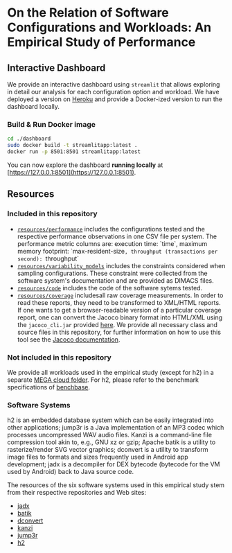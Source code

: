 # On the Relation of Software Configurations and Workloads: An Empirical Study of Performance

## Interactive Dashboard
We provide an interactive dashboard using `streamlit` that allows exploring in detail our analysis for each configuration option and workload. We have deployed a version on [Heroku](https://workload-performance.herokuapp.com) and provide a Docker-ized version to run the dashboard locally.

### Build & Run Docker image
```bash
cd ./dashboard
sudo docker build -t streamlitapp:latest .
docker run -p 8501:8501 streamlitapp:latest
```
You can now explore the dashboard **running locally** at [https://127.0.0.1:8501](https://127.0.0.1:8501).

## Resources

### Included in this repository
* [`resources/performance`](resources/performance`) includes the configurations tested and the respective performance observations in one CSV file per system. The performance metric columns are: execution time: `time`, maximum memory footprint: `max-resident-size`, throughput (transactions per second): `throughput` 
* [`resources/variability_models`](resources/variability_models`) includes the constraints considered when sampling configurations. These constraint were collected from the software system's documentation and are provided as DIMACS files.
* [`resources/code`](resources/code`) includes the code of the software sytems tested.
* [`resources/coverage`](resources/coverage) includesall raw coverage measurements. In order to read these reports, they need to be transformed to XML/HTML reports. If one wants to get a browser-readable version of a particular coverage report, one can convert the Jacoco binary format into HTML/XML using the `jacoco_cli.jar` provided [here](resources/coverage/jacoco_cli.jar). We provide all necessary class and source files in this repository, for further information on how to use this tool see the [Jacoco documentation](https://www.jacoco.org/jacoco/trunk/doc/cli.html).

### Not included in this repository
We provide all workloads used in the empirical study (except for h2) in a separate [MEGA cloud folder](https://mega.nz/folder/VUpClDiA#-pJj8fm8d_Td5udauW61aQ). For h2, please refer to the benchmark specifications of [benchbase](https://github.com/cmu-db/benchbase).

### Software Systems
h2 is an embedded database system which can be easily integrated into other applications; jump3r is a Java implementation of an MP3 codec which processes uncompressed WAV audio files. Kanzi is a command-line file compression tool akin to, e.g., GNU xz or gzip;  Apache batik is a utility to rasterize/render SVG vector graphics; dconvert is a utility to transform image files to formats and sizes frequently used in Android app development; jadx is a decompiler for DEX bytecode (bytecode for the VM used by Android) back to Java source code. 

The resources of the six software systems used in this empirical study stem from their respective repositories and Web sites:
* [jadx](https://github.com/skylot/jadx)
* [batik](https://xmlgraphics.apache.org/batik/tools/rasterizer.html)
* [dconvert](https://github.com/patrickfav/density-converter)
* [kanzi](https://github.com/flanglet/kanzi)
* [jump3r](https://github.com/Sciss/jump3r)
* [h2](https://github.com/h2database/h2database)
